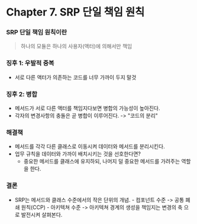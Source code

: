 # Chapter 7. SRP 단일 책임 원칙

### SRP 단일 책임 원칙이란

> 하나의 모듈은 하나의 사용자(액터)에 의해서만 책임

### 징후 1: 우발적 중복

- 서로 다른 액터가 의존하는 코드를 너무 가까이 두지 말것

### 징후 2: 병합

- 메서드가 서로 다른 액터를 책임지다보면 병합의 가능성이 높아진다.
- 각자의 변경사항의 충돌은 곧 병합이 이루어진다. -> "코드의 분리"

### 해결책

- 메서드를 각각 다른 클래스로 이동시켜 데이터와 메서드를 분리시킨다.
- 업무 규칙을 데이터와 가까이 배치시키는 것을 선호한다면?
  - 중요한 메서드를 클래스에 유지하되, 나머지 덜 중요한 메서드를 가려주는 역할을 한다.

### 결론

- SRP는 메서드와 클래스 수준에서의 작은 단위의 개념. - 컴포넌트 수준 -> 공통 폐쇄 원칙(CCP) - 아키텍쳐 수준 -> 아키텍쳐 경계의 생성을 책임지는 변경의 축
  으로 발전시켜 살펴본다.
